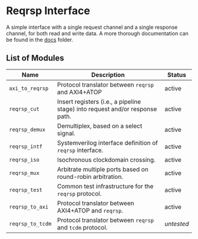 # Reqrsp Interface

A simple interface with a single request channel and a single response channel,
for both read and write data. A more thorough documentation can be found in the
[docs](doc/index.md) folder.

## List of Modules

| Name             | Description                                                                  | Status     |
| ---------------- | ---------------------------------------------------------------------------- | ---------- |
| `axi_to_reqrsp`  | Protocol translator between `reqrsp` and AXI4+ATOP                           | active     |
| `reqrsp_cut`     | Insert registers (i.e., a pipeline stage) into request and/or response path. | active     |
| `reqrsp_demux`   | Demultiplex, based on a select signal.                                       | active     |
| `reqrsp_intf`    | Systemverilog interface definition of `reqrsp` interface.                    | active     |
| `reqrsp_iso`     | Isochronous clockdomain crossing.                                            | active     |
| `reqrsp_mux`     | Arbitrate multiple ports based on round-robin arbitration.                   | active     |
| `reqrsp_test`    | Common test infrastructure for the `reqrsp` protocol.                        | active     |
| `reqrsp_to_axi`  | Protocol translator between AXI4+ATOP and `reqrsp`.                          | active     |
| `reqrsp_to_tcdm` | Protocol translator between `reqrsp` and `tcdm` protocol.                    | _untested_ |


